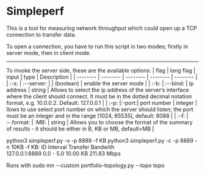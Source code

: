 # Simpleperf

This is a tool for measuring network throughput which could open up a TCP connection to transfer data.

To open a connection, you have to run this script in two modes; firstly in server mode, then in client mode. 

---
To invoke the server side, these are the available options:
| flag | long flag | input | type | Description |
| -------- | -------- | -------- | -------- | -------- |
| :-s: | :--server: |   | (boolean) | enable the server mode |
| :-b: | :--bind: | ip address | string | Allows to select the ip address of the server’s interface where the client should connect. It must be in the dotted decimal notation format, e.g. 10.0.0.2. Default: 127.0.0.1 |
| :-p: |:-port:| port number | integer | llows to use select port number on which the server should listen; the port must be an integer and in the range [1024, 65535], default: 8088 |
| :-f: | :-.format: | :MB: | string | Allows you to choose the format of the summary of results - it should be either in B, KB or MB, default=MB  |



python3 simpleperf.py -s -p 8889 -f KB
python3 simpleperf.py -c -p 8889 -n 10KB -f KB:
ID              Interval     Transfer          Bandwith  
127.0.0.1:8889  0.0 - 5.0    10.00 KB          211.83 Mbps

Runs with sudo mn --custom portfolio-topology.py --topo topo

